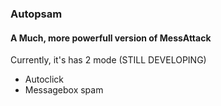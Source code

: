 <!DOCTYPE html>
<html lang="en">
<body>
<h3>Autopsam</h3>
<h4>A Much, more powerfull version of MessAttack</h4>
<p>Currently, it's has 2 mode (STILL DEVELOPING)</p>
<ul>
<li>Autoclick</li>
<li>Messagebox spam</li>
</ul>
</body>
</html>